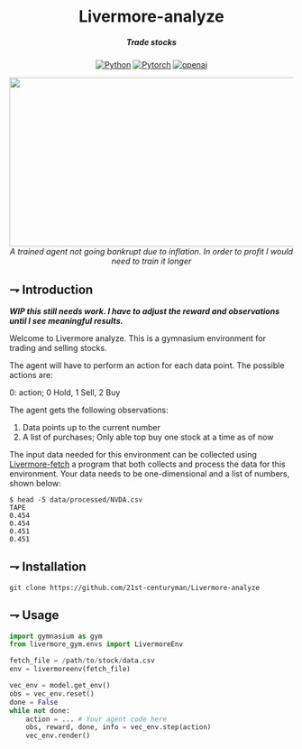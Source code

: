 <div align="center">

# Livermore-analyze
##### Trade stocks
[![Python](https://img.shields.io/badge/python-3776AB.svg?style=for-the-badge&logo=python&logoColor=white)]()
[![Pytorch](https://img.shields.io/badge/stable_baselines3-EE4C2C.svg?style=for-the-badge&logo=pytorch&logoColor=white)]()
[![openai](https://img.shields.io/badge/gymnasium-412991.svg?style=for-the-badge&logo=openai&logoColor=white)]()
<p align="center">
  <img width="533" height="300" src="./assets/animation.gif">
  <br/>
  <i>A trained agent not going bankrupt due to inflation. In order to profit I would need to train it longer</i>
</p>
</div>

## ⇁  Introduction

***WIP this still needs work. I have to adjust the reward and observations until I see meaningful results.***

Welcome to Livermore analyze. This is a gymnasium environment for trading and selling stocks.

The agent will have to perform an action for each data point. The possible actions are:

0: action; 0 Hold, 1 Sell, 2 Buy

The agent gets the following observations: 
1. Data points up to the current number
2. A list of purchases; Only able top buy one stock at a time as of now

The input data needed for this environment can be collected using [Livermore-fetch](https://github.com/21st-centuryman/Livermore-fetch) a program that both collects and process the data for this environment. Your data needs to be one-dimensional and a list of numbers, shown below:

```console
$ head -5 data/processed/NVDA.csv
TAPE
0.454
0.454
0.451
0.451
```

## ⇁  Installation
```console
git clone https://github.com/21st-centuryman/Livermore-analyze
```

## ⇁  Usage
```python
import gymnasium as gym
from livermore_gym.envs import LivermoreEnv

fetch_file = /path/to/stock/data.csv
env = livermoreenv(fetch_file)

vec_env = model.get_env()
obs = vec_env.reset()
done = False
while not done:
    action = ... # Your agent code here
    obs, reward, done, info = vec_env.step(action)
    vec_env.render()
```

